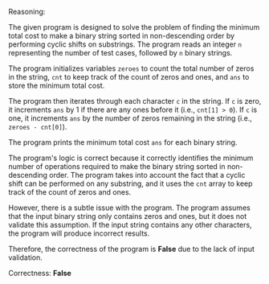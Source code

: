 Reasoning:

The given program is designed to solve the problem of finding the minimum total cost to make a binary string sorted in non-descending order by performing cyclic shifts on substrings. The program reads an integer `n` representing the number of test cases, followed by `n` binary strings.

The program initializes variables `zeroes` to count the total number of zeros in the string, `cnt` to keep track of the count of zeros and ones, and `ans` to store the minimum total cost.

The program then iterates through each character `c` in the string. If `c` is zero, it increments `ans` by 1 if there are any ones before it (i.e., `cnt[1] > 0`). If `c` is one, it increments `ans` by the number of zeros remaining in the string (i.e., `zeroes - cnt[0]`).

The program prints the minimum total cost `ans` for each binary string.

The program's logic is correct because it correctly identifies the minimum number of operations required to make the binary string sorted in non-descending order. The program takes into account the fact that a cyclic shift can be performed on any substring, and it uses the `cnt` array to keep track of the count of zeros and ones.

However, there is a subtle issue with the program. The program assumes that the input binary string only contains zeros and ones, but it does not validate this assumption. If the input string contains any other characters, the program will produce incorrect results.

Therefore, the correctness of the program is **False** due to the lack of input validation.

Correctness: **False**